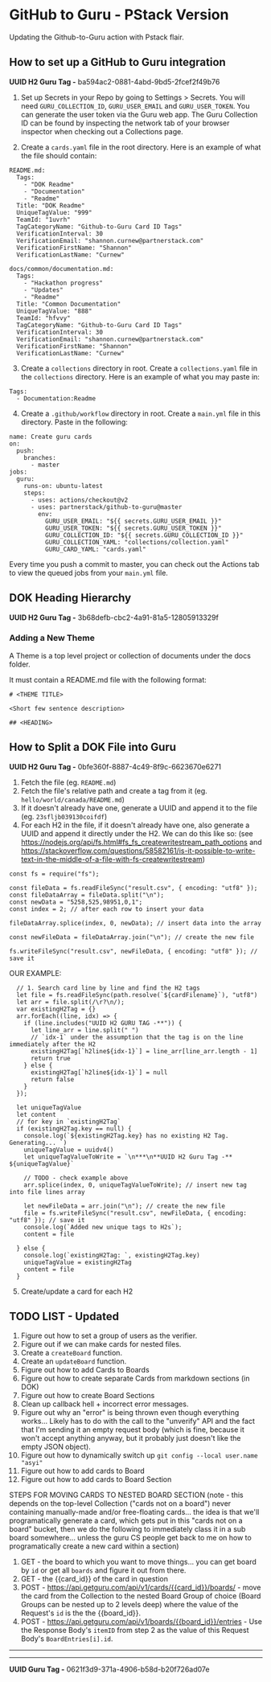 # GitHub to Guru - PStack Version
Updating the Github-to-Guru action with Pstack flair.

## How to set up a GitHub to Guru integration
**UUID H2 Guru Tag -** ba594ac2-0881-4abd-9bd5-2fcef2f49b76


1. Set up Secrets in your Repo by going to Settings > Secrets. You will need `GURU_COLLECTION_ID`, `GURU_USER_EMAIL` and `GURU_USER_TOKEN`. You can generate the user token via the Guru web app. The Guru Collection ID can be found by inspecting the network tab of your browser inspector when checking out a Collections page.

2. Create a `cards.yaml` file in the root directory. Here is an example of what the file should contain:
```
README.md:
  Tags:
    - "DOK Readme"
    - "Documentation"
    - "Readme"
  Title: "DOK Readme"
  UniqueTagValue: "999"
  TeamId: "1uvrh"
  TagCategoryName: "Github-to-Guru Card ID Tags"
  VerificationInterval: 30
  VerificationEmail: "shannon.curnew@partnerstack.com"
  VerificationFirstName: "Shannon"
  VerificationLastName: "Curnew"

docs/common/documentation.md:
  Tags:
    - "Hackathon progress"
    - "Updates"
    - "Readme"
  Title: "Common Documentation"
  UniqueTagValue: "888"
  TeamId: "hfvvy"
  TagCategoryName: "Github-to-Guru Card ID Tags"
  VerificationInterval: 30
  VerificationEmail: "shannon.curnew@partnerstack.com"
  VerificationFirstName: "Shannon"
  VerificationLastName: "Curnew"

```

3. Create a `collections` directory in root. Create a `collections.yaml` file in the `collections` directory. Here is an example of what you may paste in:
```
Tags:
  - Documentation:Readme
```

4. Create a `.github/workflow` directory in root. Create a `main.yml` file in this directory. Paste in the following:
```
name: Create guru cards
on:
  push:
    branches:
      - master
jobs:
  guru:
    runs-on: ubuntu-latest
    steps:
      - uses: actions/checkout@v2
      - uses: partnerstack/github-to-guru@master
        env:
          GURU_USER_EMAIL: "${{ secrets.GURU_USER_EMAIL }}"
          GURU_USER_TOKEN: "${{ secrets.GURU_USER_TOKEN }}"
          GURU_COLLECTION_ID: "${{ secrets.GURU_COLLECTION_ID }}"
          GURU_COLLECTION_YAML: "collections/collection.yaml"
          GURU_CARD_YAML: "cards.yaml"
```
Every time you push a commit to master, you can check out the Actions tab to view the queued jobs from your `main.yml` file.

## DOK Heading Hierarchy
**UUID H2 Guru Tag -** 3b68defb-cbc2-4a91-81a5-12805913329f
### Adding a New Theme
A Theme is a top level project or collection of documents under the docs folder.

It must contain a README.md file with the following format:
```
# <THEME TITLE>

<Short few sentence description>

## <HEADING>
```

## How to Split a DOK File into Guru
**UUID H2 Guru Tag -** 0bfe360f-8887-4c49-8f9c-6623670e6271
1. Fetch the file (eg. `README.md`)
2. Fetch the file's relative path and create a tag from it (eg. `hello/world/canada/README.md`)
3. If it doesn't already have one, generate a UUID and append it to the file (eg. `23sfljb039130coifdf`)
4. For each H2 in the file, if it doesn't already have one, also generate a UUID and append it directly under the H2. We can do this like so:
(see https://nodejs.org/api/fs.html#fs_fs_createwritestream_path_options and https://stackoverflow.com/questions/58582161/is-it-possible-to-write-text-in-the-middle-of-a-file-with-fs-createwritestream)
```
const fs = require("fs");

const fileData = fs.readFileSync("result.csv", { encoding: "utf8" });
const fileDataArray = fileData.split("\n");
const newData = "5258,525,98951,0,1";
const index = 2; // after each row to insert your data

fileDataArray.splice(index, 0, newData); // insert data into the array

const newFileData = fileDataArray.join("\n"); // create the new file

fs.writeFileSync("result.csv", newFileData, { encoding: "utf8" }); // save it
```

OUR EXAMPLE:
```
  // 1. Search card line by line and find the H2 tags
  let file = fs.readFileSync(path.resolve(`${cardFilename}`), "utf8")
  let arr = file.split(/\r?\n/);
  var existingH2Tag = {}
  arr.forEach((line, idx) => {
    if (line.includes("UUID H2 GURU TAG -**")) {
      let line_arr = line.split(" ")
      // `idx-1` under the assumption that the tag is on the line immediately after the H2
      existingH2Tag[`h2line${idx-1}`] = line_arr[line_arr.length - 1]
      return true
    } else {
      existingH2Tag[`h2line${idx-1}`] = null
      return false
    }
  });

  let uniqueTagValue
  let content
  // for key in `existingH2Tag`
  if (existingH2Tag.key == null) {
    console.log(`${existingH2Tag.key} has no existing H2 Tag. Generating... `)
    uniqueTagValue = uuidv4()
    let uniqueTagValueToWrite = `\n***\n**UUID H2 Guru Tag -** ${uniqueTagValue}`

    // TODO - check example above
    arr.splice(index, 0, uniqueTagValueToWrite); // insert new tag into file lines array

    let newFileData = arr.join("\n"); // create the new file
    file = fs.writeFileSync("result.csv", newFileData, { encoding: "utf8" }); // save it
    console.log(`Added new unique tags to H2s`);
    content = file

  } else {
    console.log(`existingH2Tag: `, existingH2Tag.key)
    uniqueTagValue = existingH2Tag
    content = file
  }
```
5. Create/update a card for each H2

## TODO LIST - Updated
1. Figure out how to set a group of users as the verifier.
2. Figure out if we can make cards for nested files.
3. Create a `createBoard` function.
4. Create an `updateBoard` function.
5. Figure out how to add Cards to Boards
6. Figure out how to create separate Cards from markdown sections (in DOK)
7. Figure out how to create Board Sections
8. Clean up callback hell + incorrect error messages.
9. Figure out why an "error" is being thrown even though everything works... Likely has to do with the call to the "unverify" API and the fact that I'm sending it an empty request body (which is fine, because it won't accept anything anyway, but it probably just doesn't like the empty JSON object).
10. Figure out how to dynamically switch up `git config --local user.name "asyi"`
11. Figure out how to add cards to Board
12. Figure out how to add cards to Board Section


STEPS FOR MOVING CARDS TO NESTED BOARD SECTION (note - this depends on the top-level Collection ("cards not on a board") never containing manually-made and/or free-floating cards... the idea is that we'll programatically generate a card, which gets put in this "cards not on a board" bucket, then we do the following to immediately class it in a sub board somewhere... unless the guru CS people get back to me on how to programatically create a new card within a section)
1. GET - the board to which you want to move things... you can get board by `id` or get all `boards` and figure it out from there.
2. GET - the {{card_id}} of the card in question
3. POST - https://api.getguru.com/api/v1/cards/{{card_id}}/boards/ - move the card from the Collection to the nested Board Group of choice (Board Groups can be nested up to 2 levels deep) where the value of the Request's `id` is the the {{board_id}}.
4. POST - https://api.getguru.com/api/v1/boards/{{board_id}}/entries - Use the Response Body's `itemID` from step 2 as the value of this Request Body's `BoardEntries[i].id`.

***
***
**UUID Guru Tag -** 0621f3d9-371a-4906-b58d-b20f726ad07e
